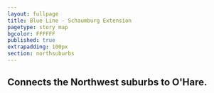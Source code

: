 ```yaml
---
layout: fullpage
title: Blue Line - Schaumburg Extension
pagetype: story map
bgcolor: FFFFFF
published: true
extrapadding: 100px
section: northsuburbs
---
```


<div class="mapstage"></div>

## Connects the Northwest suburbs to O'Hare.
